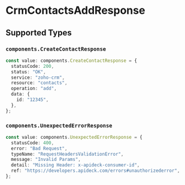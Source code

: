 # CrmContactsAddResponse


## Supported Types

### `components.CreateContactResponse`

```typescript
const value: components.CreateContactResponse = {
  statusCode: 200,
  status: "OK",
  service: "zoho-crm",
  resource: "contacts",
  operation: "add",
  data: {
    id: "12345",
  },
};
```

### `components.UnexpectedErrorResponse`

```typescript
const value: components.UnexpectedErrorResponse = {
  statusCode: 400,
  error: "Bad Request",
  typeName: "RequestHeadersValidationError",
  message: "Invalid Params",
  detail: "Missing Header: x-apideck-consumer-id",
  ref: "https://developers.apideck.com/errors#unauthorizederror",
};
```

